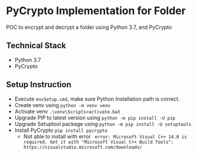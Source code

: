 # PyCrypto Implementation for Folder

POC to encrypt and decrypt a folder using Python 3.7, and PyCrypto

## Technical Stack

* Python 3.7
* PyCrypto 

## Setup Instruction
* Execute `envSetup.cmd`, make sure Python Installation path is correct.
* Create venv using `python -m venv venv`
* Activate venv `.\venv\Scripts>activate.bat`
* Upgrade PIP to latest version using `python -m pip install -U pip`
* Upgrade Setuptool package using `python -m pip install -U setuptools`
* Install PyCrypto `pip install pycrypto`
    * Not able to install with error ` error: Microsoft Visual C++ 14.0 is required. Get it with "Microsoft Visual C++ Build Tools": https://visualstudio.microsoft.com/downloads/`
